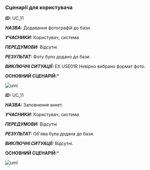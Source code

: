 ### Сценарії для користувача 

***ID:*** UC_11
    
***НАЗВА:*** Додавання фотографій до бази.
    
***УЧАСНИКИ:*** Користувач, система

***ПЕРЕДУМОВИ:*** Відсутні

***РЕЗУЛЬТАТ:*** Фоту було додано до бази.

***ВИКЛЮЧНІ СИТУАЦІЇ:*** 
EX USE01R Невірно вибрано формат фото.

**ОСНОВНИЙ СЦЕНАРІЙ:*** 

![uml](http://www.plantuml.com/plantuml/png/ZL4xJiD05EnzYgVGKa0RDsbo0Q98j4Yn08aao345aWloGQ5BOr4W8QvWp5gOuCyLvjs8sQnmW8h2qdXtFlFUzcRHMHZTZA-yU3WBmjZR_OlNnJDINQ3GERP4YQ12AiGLQZJOwb8wI8YDuuckK1FK7T-B1xUpA1Z7T4cSrl1khWjTed56C4wAZ5-5IZUj0TxqZggLFkB3_wxLnHDgdXVEnifqBII_yiZIarP_ABfXprpqdWTh0fXzJ_-Vexqmtf2L8QU_8PkAlxFHzLVqBadOASMxZPfCeq32o_EBI0x2ODGLDDIKAF1fewL_AiD1_-ZuP3ycVUoOA7MfYUDdjehLKPMxPV62h5eOcdFU1mldRZcab3yMJ4tQzlFvlDDhhnTCHdpoBm00)


***ID:*** UC_11
    
***НАЗВА:*** Заповнення анкет.
    
***УЧАСНИКИ:*** Користувач, система

***ПЕРЕДУМОВИ:*** Відсутні

***РЕЗУЛЬТАТ:*** Об'ява була додана до бази.

***ВИКЛЮЧНІ СИТУАЦІЇ:*** 
Відсутні.

**ОСНОВНИЙ СЦЕНАРІЙ:*** 

![uml](http://www.plantuml.com/plantuml/png/ZP5DIiH048NtEKKn6pUUOBAPEuW74CpEKPd4XP25auYw40CoZ22eL-W92OR9ZrTuTIDVDGJZRXQXAzsltgkFMiJ9sIgvMLu4wMaShTB0_qimnmUSPcXqZJshZQ274zOz1lnWhxdCy0R7Ua39syRKelSOz0wTvhCmI4zkuoHQfdHxrIqgUZLepMsY4rHejH1yJyngVhqMuJZL7EzUpt4qqvmQfu_2esH3PTdwB8peHr--F-XMNqGpE4PusOZ1g5Bpy438BpzwngYQpZuCpN-wpP_zWDsH5kRlKmKxdzTCK3urCnI3jmxFR1ayExGZEn-e6WoWFXPzid9jeze5kWaLUzmqEEGIhww3HNHvpiN-0W00)
